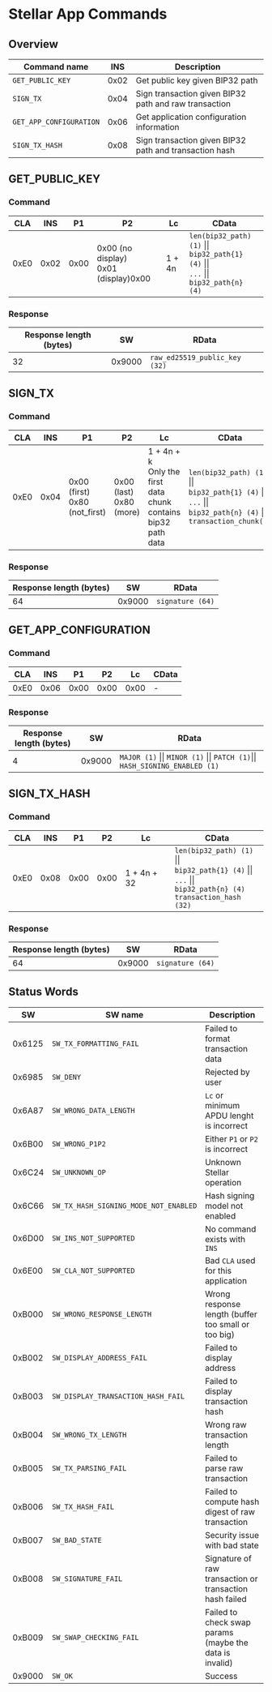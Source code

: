 # Stellar App Commands

## Overview

| Command name            | INS  | Description                                            |
| ----------------------- | ---- | ------------------------------------------------------ |
| `GET_PUBLIC_KEY`        | 0x02 | Get public key given BIP32 path                        |
| `SIGN_TX`               | 0x04 | Sign transaction given BIP32 path and raw transaction  |
| `GET_APP_CONFIGURATION` | 0x06 | Get application configuration information              |
| `SIGN_TX_HASH`          | 0x08 | Sign transaction given BIP32 path and transaction hash |

## GET_PUBLIC_KEY

### Command

| CLA  | INS  | P1   | P2                                        | Lc     | CData                                                                                        |
| ---- | ---- | ---- | ----------------------------------------- | ------ | -------------------------------------------------------------------------------------------- |
| 0xE0 | 0x02 | 0x00 | 0x00 (no display) <br> 0x01 (display)0x00 | 1 + 4n | `len(bip32_path) (1)` \|\|<br> `bip32_path{1} (4)` \|\|<br>`...` \|\|<br>`bip32_path{n} (4)` |

### Response

| Response length (bytes) | SW     | RData                         |
| ----------------------- | ------ | ----------------------------- |
| 32                      | 0x9000 | `raw_ed25519_public_key (32)` |

## SIGN_TX

### Command

| CLA  | INS  | P1                                 | P2                           | Lc                                                                | CData                                                                                                                        |
| ---- | ---- | ---------------------------------- | ---------------------------- | ----------------------------------------------------------------- | ---------------------------------------------------------------------------------------------------------------------------- |
| 0xE0 | 0x04 | 0x00 (first) <br> 0x80 (not_first) | 0x00 (last) <br> 0x80 (more) | 1 + 4n + k<br/>Only the first data chunk contains bip32 path data | `len(bip32_path) (1)` \|\|<br> `bip32_path{1} (4)` \|\|<br>`...` \|\|<br>`bip32_path{n} (4)` \|\|<br> `transaction_chunk(k)` |

### Response

| Response length (bytes) | SW     | RData            |
| ----------------------- | ------ | ---------------- |
| 64                      | 0x9000 | `signature (64)` |

## GET_APP_CONFIGURATION

### Command

| CLA  | INS  | P1   | P2   | Lc   | CData |
| ---- | ---- | ---- | ---- | ---- | ----- |
| 0xE0 | 0x06 | 0x00 | 0x00 | 0x00 | -     |

### Response

| Response length (bytes) | SW     | RData                                                                        |
| ----------------------- | ------ | ---------------------------------------------------------------------------- |
| 4                       | 0x9000 | `MAJOR (1)` \|\| `MINOR (1)` \|\| `PATCH (1)`\|\| `HASH_SIGNING_ENABLED (1)` |

## SIGN_TX_HASH

### Command

| CLA  | INS  | P1   | P2   | Lc          | CData                                                                                                                   |
| ---- | ---- | ---- | ---- | ----------- | ----------------------------------------------------------------------------------------------------------------------- |
| 0xE0 | 0x08 | 0x00 | 0x00 | 1 + 4n + 32 | `len(bip32_path) (1)` \|\|<br> `bip32_path{1} (4)` \|\|<br>`...` \|\|<br>`bip32_path{n} (4)`<br>`transaction_hash (32)` |

### Response

| Response length (bytes) | SW     | RData            |
| ----------------------- | ------ | ---------------- |
| 64                      | 0x9000 | `signature (64)` |

## Status Words

| SW     | SW name                               | Description                                             |
| ------ | ------------------------------------- | ------------------------------------------------------- |
| 0x6125 | `SW_TX_FORMATTING_FAIL`               | Failed to format transaction data                       |
| 0x6985 | `SW_DENY`                             | Rejected by user                                        |
| 0x6A87 | `SW_WRONG_DATA_LENGTH`                | `Lc` or minimum APDU lenght is incorrect                |
| 0x6B00 | `SW_WRONG_P1P2`                       | Either `P1` or `P2` is incorrect                        |
| 0x6C24 | `SW_UNKNOWN_OP`                       | Unknown Stellar operation                               |
| 0x6C66 | `SW_TX_HASH_SIGNING_MODE_NOT_ENABLED` | Hash signing model not enabled                          |
| 0x6D00 | `SW_INS_NOT_SUPPORTED`                | No command exists with `INS`                            |
| 0x6E00 | `SW_CLA_NOT_SUPPORTED`                | Bad `CLA` used for this application                     |
| 0xB000 | `SW_WRONG_RESPONSE_LENGTH`            | Wrong response length (buffer too small or too big)     |
| 0xB002 | `SW_DISPLAY_ADDRESS_FAIL`             | Failed to display address                               |
| 0xB003 | `SW_DISPLAY_TRANSACTION_HASH_FAIL`    | Failed to display transaction hash                      |
| 0xB004 | `SW_WRONG_TX_LENGTH`                  | Wrong raw transaction length                            |
| 0xB005 | `SW_TX_PARSING_FAIL`                  | Failed to parse raw transaction                         |
| 0xB006 | `SW_TX_HASH_FAIL`                     | Failed to compute hash digest of raw transaction        |
| 0xB007 | `SW_BAD_STATE`                        | Security issue with bad state                           |
| 0xB008 | `SW_SIGNATURE_FAIL`                   | Signature of raw transaction or transaction hash failed |
| 0xB009 | `SW_SWAP_CHECKING_FAIL`               | Failed to check swap params (maybe the data is invalid) |
| 0x9000 | `SW_OK`                               | Success                                                 |
